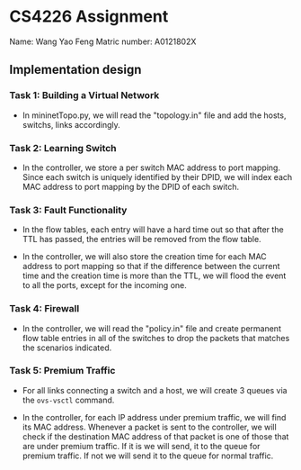 # CS4226 Assignment

Name: Wang Yao Feng
Matric number: A0121802X

## Implementation design

### Task 1: Building a Virtual Network

- In mininetTopo.py, we will read the "topology.in" file and add the hosts, switchs, links accordingly.

### Task 2: Learning Switch

- In the controller, we store a per switch MAC address to port mapping. Since each switch is uniquely identified by their DPID, we will index each MAC address to port mapping by the DPID of each switch.

### Task 3: Fault Functionality

- In the flow tables, each entry will have a hard time out so that after the TTL has passed, the entries will be removed from the flow table.

- In the controller, we will also store the creation time for each
MAC address to port mapping so that if the difference between the current time and the creation time is more than the TTL, we will flood the event to all the ports, except for the incoming one.

### Task 4: Firewall

- In the controller, we will read the "policy.in" file and create permanent flow table entries in all of the switches to drop the packets
that matches the scenarios indicated.

### Task 5: Premium Traffic

- For all links connecting a switch and a host, we will create 3 queues via the `ovs-vsctl` command.

- In the controller, for each IP address under premium traffic, we will find its MAC address. Whenever a packet is sent to the controller,
we will check if the destination MAC address of that packet is one of those that are under premium traffic. If it is we will send, it to the queue for premium traffic. If not we will send it to the queue for normal traffic.
